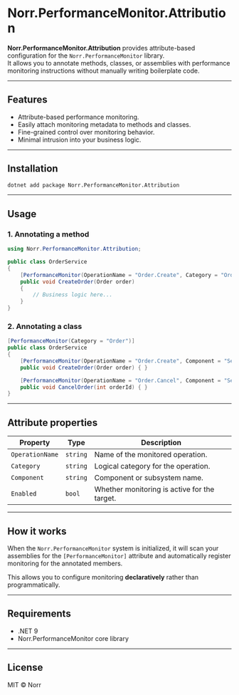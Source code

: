 # Norr.PerformanceMonitor.Attribution

**Norr.PerformanceMonitor.Attribution** provides attribute-based configuration for the `Norr.PerformanceMonitor` library.  
It allows you to annotate methods, classes, or assemblies with performance monitoring instructions without manually writing boilerplate code.

---

## Features

- Attribute-based performance monitoring.
- Easily attach monitoring metadata to methods and classes.
- Fine-grained control over monitoring behavior.
- Minimal intrusion into your business logic.

---

## Installation

```bash
dotnet add package Norr.PerformanceMonitor.Attribution
```

---

## Usage

### 1. Annotating a method

```csharp
using Norr.PerformanceMonitor.Attribution;

public class OrderService
{
    [PerformanceMonitor(OperationName = "Order.Create", Category = "Order", Component = "Service")]
    public void CreateOrder(Order order)
    {
        // Business logic here...
    }
}
```

### 2. Annotating a class

```csharp
[PerformanceMonitor(Category = "Order")]
public class OrderService
{
    [PerformanceMonitor(OperationName = "Order.Create", Component = "Service")]
    public void CreateOrder(Order order) { }

    [PerformanceMonitor(OperationName = "Order.Cancel", Component = "Service")]
    public void CancelOrder(int orderId) { }
}
```

---

## Attribute properties

| Property        | Type     | Description |
|----------------|----------|-------------|
| `OperationName`| `string` | Name of the monitored operation. |
| `Category`     | `string` | Logical category for the operation. |
| `Component`    | `string` | Component or subsystem name. |
| `Enabled`      | `bool`   | Whether monitoring is active for the target. |

---

## How it works

When the `Norr.PerformanceMonitor` system is initialized, it will scan your assemblies for the `[PerformanceMonitor]` attribute and automatically register monitoring for the annotated members.

This allows you to configure monitoring **declaratively** rather than programmatically.

---

## Requirements

- .NET 9
- Norr.PerformanceMonitor core library

---

## License

MIT © Norr
